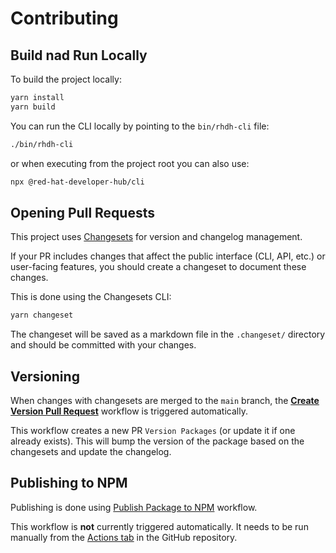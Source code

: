 # Contributing

## Build nad Run Locally

To build the project locally:

```bash
yarn install
yarn build
```

You can run the CLI locally by pointing to the `bin/rhdh-cli` file:

```bash
./bin/rhdh-cli
```

or when executing from the project root you can also use:

```bash
npx @red-hat-developer-hub/cli
```

## Opening Pull Requests

This project uses [Changesets](https://github.com/changesets/changesets) for version and changelog management.

If your PR includes changes that affect the public interface (CLI, API, etc.) or user-facing features, you should create a changeset to document these changes.

This is done using the Changesets CLI:

```bash
yarn changeset
```

The changeset will be saved as a markdown file in the `.changeset/` directory and should be committed with your changes.

## Versioning

When changes with changesets are merged to the `main` branch, the **[Create Version Pull Request](.github/workflows/create-version-pr.yaml)** workflow is triggered automatically.

This workflow creates a new PR `Version Packages` (or update it if one already exists). This will bump the version of the package based on the changesets and update the changelog.

## Publishing to NPM

Publishing is done using [Publish Package to NPM](.github/workflows/publish.yaml) workflow.

This workflow is **not** currently triggered automatically. It needs to be run manually from the [Actions tab](https://github.com/redhat-developer/rhdh-cli/actions/workflows/publish.yaml) in the GitHub repository.

